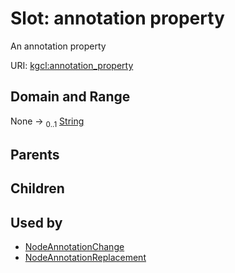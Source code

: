 
# Slot: annotation property


An annotation property

URI: [kgcl:annotation_property](http://w3id.org/kgcl/annotation_property)


## Domain and Range

None &#8594;  <sub>0..1</sub> [String](types/String.md)

## Parents


## Children


## Used by

 * [NodeAnnotationChange](NodeAnnotationChange.md)
 * [NodeAnnotationReplacement](NodeAnnotationReplacement.md)
